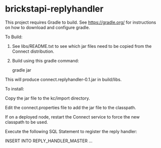# brickstapi-replyhandler

This project requires Gradle to build.  See https://gradle.org/ for instructions on how to download and configure gradle.


To Build:

1. See libs/README.txt to see which jar files need to be copied from the Connect distribution.

2. Build using this gradle command:

	gradle jar

This will produce connect.replyhandler-0.1.jar in build/libs.


To install:

Copy the jar file to the kc/import directory.

Edit the connect.properties file to add the jar file to the classpath.

If on a deployed node, restart the Connect service to force the new classpath to be used.


Execute the following SQL Statement to register the reply handler:

INSERT INTO REPLY_HANDLER_MASTER ...
